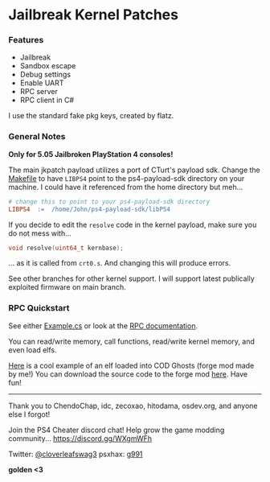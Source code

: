# Jailbreak Kernel Patches

### Features

- Jailbreak
- Sandbox escape
- Debug settings
- Enable UART
- RPC server
- RPC client in C#

I use the standard fake pkg keys, created by flatz.

### General Notes
**Only for 5.05 Jailbroken PlayStation 4 consoles!**

The main jkpatch payload utilizes a port of CTurt's payload sdk. Change the [Makefile](payload/Makefile) to have `LIBPS4` point to the ps4-payload-sdk directory on your machine. I could have it referenced from the home directory but meh...
```makefile
# change this to point to your ps4-payload-sdk directory
LIBPS4	:=	/home/John/ps4-payload-sdk/libPS4
```

If you decide to edit the `resolve` code in the kernel payload, make sure you do not mess with...
```c
void resolve(uint64_t kernbase);
```
... as it is called from `crt0.s`. And changing this will produce errors.

See other branches for other kernel support. I will support latest publically exploited firmware on main branch.

### RPC Quickstart

See either [Example.cs](librpc/Example.cs) or look at the [RPC documentation](librpc/jkpatch.pdf).

You can read/write memory, call functions, read/write kernel memory, and even load elfs.

[Here](https://www.youtube.com/watch?v=ieQPY4feBZo) is a cool example of an elf loaded into COD Ghosts (forge mod made by me!) You can download the source code to the forge mod [here](http://www.mediafire.com/file/v2m6513km68vmpd/forge.zip). Have fun!

---

Thank you to ChendoChap, idc, zecoxao, hitodama, osdev.org, and anyone else I forgot!

Join the PS4 Cheater discord chat! Help grow the game modding community... https://discord.gg/WXgmWFh

Twitter: [@cloverleafswag3](https://twitter.com/cloverleafswag3) psxhax: [g991](https://www.psxhax.com/members/g991.473299/)

**golden <3**
